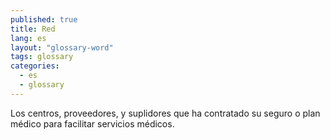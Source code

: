 ```yaml
---
published: true
title: Red
lang: es
layout: "glossary-word"
tags: glossary
categories:
  - es
  - glossary
---
```


Los centros, proveedores, y suplidores que ha contratado su seguro o plan médico para facilitar servicios médicos.
